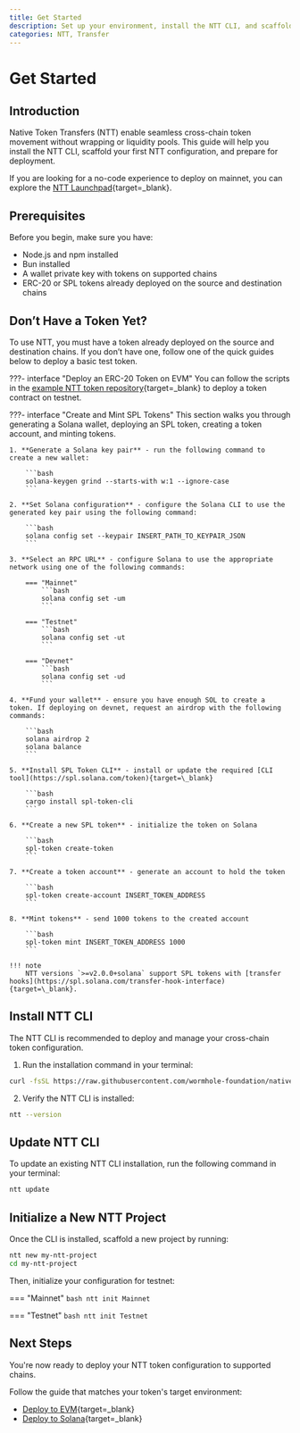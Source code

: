 ```yaml
---
title: Get Started
description: Set up your environment, install the NTT CLI, and scaffold your first cross-chain token configuration for deployment.
categories: NTT, Transfer
---
```


# Get Started

## Introduction

Native Token Transfers (NTT) enable seamless cross-chain token movement without wrapping or liquidity pools. This guide will help you install the NTT CLI, scaffold your first NTT configuration, and prepare for deployment.

If you are looking for a no-code experience to deploy on mainnet, you can explore the [NTT Launchpad](https://ntt.wormhole.com){target=\_blank}.

## Prerequisites

Before you begin, make sure you have:

- Node.js and npm installed
- Bun installed
- A wallet private key with tokens on supported chains
- ERC-20 or SPL tokens already deployed on the source and destination chains

## Don’t Have a Token Yet?

To use NTT, you must have a token already deployed on the source and destination chains. If you don’t have one, follow one of the quick guides below to deploy a basic test token.

???- interface "Deploy an ERC-20 Token on EVM"
    You can follow the scripts in the [example NTT token repository](https://github.com/wormhole-foundation/example-ntt-token){target=\_blank} to deploy a token contract on testnet.


???- interface "Create and Mint SPL Tokens"
    This section walks you through generating a Solana wallet, deploying an SPL token, creating a token account, and minting tokens.

    1. **Generate a Solana key pair** - run the following command to create a new wallet:

        ```bash
        solana-keygen grind --starts-with w:1 --ignore-case
        ```

    2. **Set Solana configuration** - configure the Solana CLI to use the generated key pair using the following command:

        ```bash
        solana config set --keypair INSERT_PATH_TO_KEYPAIR_JSON
        ```

    3. **Select an RPC URL** - configure Solana to use the appropriate network using one of the following commands:

        === "Mainnet"
            ```bash
            solana config set -um
            ```

        === "Testnet"
            ```bash
            solana config set -ut
            ```

        === "Devnet"
            ```bash
            solana config set -ud
            ```

    4. **Fund your wallet** - ensure you have enough SOL to create a token. If deploying on devnet, request an airdrop with the following commands:

        ```bash
        solana airdrop 2
        solana balance
        ```

    5. **Install SPL Token CLI** - install or update the required [CLI tool](https://spl.solana.com/token){target=\_blank}

        ```bash
        cargo install spl-token-cli
        ```

    6. **Create a new SPL token** - initialize the token on Solana

        ```bash
        spl-token create-token
        ```

    7. **Create a token account** - generate an account to hold the token

        ```bash
        spl-token create-account INSERT_TOKEN_ADDRESS
        ```

    8. **Mint tokens** - send 1000 tokens to the created account

        ```bash
        spl-token mint INSERT_TOKEN_ADDRESS 1000
        ```

    !!! note
        NTT versions `>=v2.0.0+solana` support SPL tokens with [transfer hooks](https://spl.solana.com/transfer-hook-interface){target=\_blank}.

## Install NTT CLI

The NTT CLI is recommended to deploy and manage your cross-chain token configuration.

1. Run the installation command in your terminal:

```bash
curl -fsSL https://raw.githubusercontent.com/wormhole-foundation/native-token-transfers/main/cli/install.sh | bash
```

2. Verify the NTT CLI is installed:

```bash
ntt --version
```

## Update NTT CLI

To update an existing NTT CLI installation, run the following command in your terminal:

```bash
ntt update
```

## Initialize a New NTT Project

Once the CLI is installed, scaffold a new project by running:

```bash
ntt new my-ntt-project
cd my-ntt-project
```

Then, initialize your configuration for testnet:

=== "Mainnet"
    ```bash
    ntt init Mainnet
    ```

=== "Testnet"
    ```bash
    ntt init Testnet
    ```

## Next Steps

You're now ready to deploy your NTT token configuration to supported chains.

Follow the guide that matches your token's target environment:

- [Deploy to EVM](/docs/build/transfers/native-token-transfers/guides/deploy-to-evm/){target=\_blank}
- [Deploy to Solana](/docs/build/transfers/native-token-transfers/guides/deploy-to-solana/){target=\_blank}
